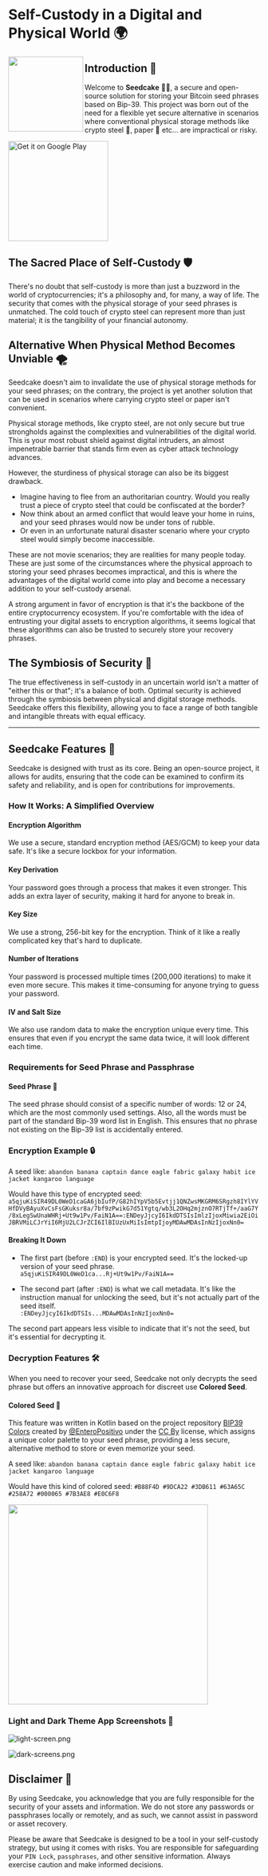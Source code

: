 # Self-Custody in a Digital and Physical World 🌍

<img src="libraries/design/src/main/res/mipmap-xxxhdpi/ic_launcher.webp" align="left" width="150" />

## Introduction 📖

Welcome to <strong>Seedcake</strong> 🌱🍰, a secure and open-source solution for storing your Bitcoin seed phrases based on Bip-39. This project was born out of the need for a flexible yet secure alternative in scenarios where conventional physical storage methods like crypto steel 🤘, paper 🧻 etc... are impractical or risky.
<br clear="left"/>

<a href='https://play.google.com/store/apps/details?id=com.fappslab.seedcake'><img alt='Get it on Google Play' src='https://play.google.com/intl/en_us/badges/static/images/badges/en_badge_web_generic.png' width='200'/></a>

## The Sacred Place of Self-Custody 🛡️

There's no doubt that self-custody is more than just a buzzword in the world of cryptocurrencies; it's a philosophy and, for many, a way of life. The security that comes with the physical storage of your seed phrases is unmatched. The cold touch of crypto steel can represent more than just material; it is the tangibility of your financial autonomy.

## Alternative When Physical Method Becomes Unviable 🌪️

Seedcake doesn't aim to invalidate the use of physical storage methods for your seed phrases; on the contrary, the project is yet another solution that can be used in scenarios where carrying crypto steel or paper isn't convenient.

Physical storage methods, like crypto steel, are not only secure but true strongholds against the complexities and vulnerabilities of the digital world. This is your most robust shield against digital intruders, an almost impenetrable barrier that stands firm even as cyber attack technology advances.

However, the sturdiness of physical storage can also be its biggest drawback.
- Imagine having to flee from an authoritarian country. Would you really trust a piece of crypto steel that could be confiscated at the border?
- Now think about an armed conflict that would leave your home in ruins, and your seed phrases would now be under tons of rubble.
- Or even in an unfortunate natural disaster scenario where your crypto steel would simply become inaccessible.

These are not movie scenarios; they are realities for many people today. These are just some of the circumstances where the physical approach to storing your seed phrases becomes impractical, and this is where the advantages of the digital world come into play and become a necessary addition to your self-custody arsenal.

A strong argument in favor of encryption is that it's the backbone of the entire cryptocurrency ecosystem. If you're comfortable with the idea of entrusting your digital assets to encryption algorithms, it seems logical that these algorithms can also be trusted to securely store your recovery phrases.

## The Symbiosis of Security 🔄

The true effectiveness in self-custody in an uncertain world isn't a matter of "either this or that"; it's a balance of both. Optimal security is achieved through the symbiosis between physical and digital storage methods. Seedcake offers this flexibility, allowing you to face a range of both tangible and intangible threats with equal efficacy.
  
---
## Seedcake Features 🌟

Seedcake is designed with trust as its core. Being an open-source project, it allows for audits, ensuring that the code can be examined to confirm its safety and reliability, and is open for contributions for improvements.

### How It Works: A Simplified Overview

#### Encryption Algorithm

We use a secure, standard encryption method (AES/GCM) to keep your data safe. It's like a secure lockbox for your information.

#### Key Derivation

Your password goes through a process that makes it even stronger. This adds an extra layer of security, making it hard for anyone to break in.

#### Key Size

We use a strong, 256-bit key for the encryption. Think of it like a really complicated key that's hard to duplicate.

#### Number of Iterations

Your password is processed multiple times (200,000 iterations) to make it even more secure. This makes it time-consuming for anyone trying to guess your password.

#### IV and Salt Size

We also use random data to make the encryption unique every time. This ensures that even if you encrypt the same data twice, it will look different each time.

### Requirements for Seed Phrase and Passphrase

#### Seed Phrase 🌱

The seed phrase should consist of a specific number of words: 12 or 24, which are the most commonly used settings. Also, all the words must be part of the standard Bip-39 word list in English. This ensures that no phrase not existing on the Bip-39 list is accidentally entered.

### Encryption Example 🔒

A seed like:
`abandon banana captain dance eagle fabric galaxy habit ice jacket kangaroo language`

Would have this type of encrypted seed:
`a5qjuKiSIR49DL0WeD1caGA6jbIufP/G82hIYpV5b5Evtjj1QNZwsMKGRM6SRgzh8IYlYVHfDVyBAyuXvCsFsGKuksr8a/7bf9zPwikG7d51Ygtq/wb3L2OHq2mjznO7RTjTf+/aaG7Y/8xLegSwUnaWHRj+Ut9w1Pv/FaiN1A==:ENDeyJjcyI6IkdDTSIsImlzIjoxMiwia2EiOiJBRVMiLCJrYiI6MjU2LCJrZCI6IlBIUzUxMiIsImtpIjoyMDAwMDAsInNzIjoxNn0=`

#### Breaking It Down

- The first part (before `:END`) is your encrypted seed. It's the locked-up version of your seed phrase.  
  `a5qjuKiSIR49DL0WeD1ca...Rj+Ut9w1Pv/FaiN1A==`

- The second part (after `:END`) is what we call metadata. It's like the instruction manual for unlocking the seed, but it's not actually part of the seed itself.  
  `:ENDeyJjcyI6IkdDTSIs...MDAwMDAsInNzIjoxNn0=`

The second part appears less visible to indicate that it's not the seed, but it's essential for decrypting it.

### Decryption Features 🛠️

When you need to recover your seed, Seedcake not only decrypts the seed phrase but offers an innovative approach for discreet use **Colored Seed**.

#### Colored Seed 🌈

This feature was written in Kotlin based on the project repository [BIP39 Colors](https://github.com/enteropositivo/bip39colors) created by [@EnteroPositivo](https://twitter.com/EnteroPositivo) under the [CC By](https://github.com/EnteroPositivo/bip39Colors/blob/main/LICENSE.md) license, which assigns a unique color palette to your seed phrase, providing a less secure, alternative method to store or even memorize your seed.

A seed like:
`abandon banana captain dance eagle fabric galaxy habit ice jacket kangaroo language`

Would have this kind of colored seed:
`#B88F4D #9DCA22 #3DB611 #63A65C #258A72 #000065 #7B3AE8 #E0C6F8`

<img src="sources/colored-seed.png" width="400" />

### Light and Dark Theme App Screenshots 🎨

![light-screen.png](sources/light-screen.png)

![dark-screens.png](sources/dark-screens.png)

## Disclaimer 🛑

By using Seedcake, you acknowledge that you are fully responsible for the security of your assets and information. We do not store any passwords or passphrases locally or remotely, and as such, we cannot assist in password or asset recovery.

Please be aware that Seedcake is designed to be a tool in your self-custody strategy, but using it comes with risks. You are responsible for safeguarding your `PIN Lock`, `passphrases`, and other sensitive information. Always exercise caution and make informed decisions.
